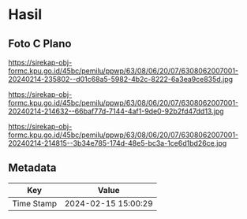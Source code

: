 # Hasil

## Foto C Plano

https://sirekap-obj-formc.kpu.go.id/45bc/pemilu/ppwp/63/08/06/20/07/6308062007001-20240214-235802--d01c68a5-5982-4b2c-8222-6a3ea9ce835d.jpg

https://sirekap-obj-formc.kpu.go.id/45bc/pemilu/ppwp/63/08/06/20/07/6308062007001-20240214-214632--66baf77d-7144-4af1-9de0-92b2fd47dd13.jpg

https://sirekap-obj-formc.kpu.go.id/45bc/pemilu/ppwp/63/08/06/20/07/6308062007001-20240214-214815--3b34e785-174d-48e5-bc3a-1ce6d1bd26ce.jpg


## Metadata

| Key        | Value               |
| ---------- | ------------------- |
| Time Stamp | 2024-02-15 15:00:29 |



